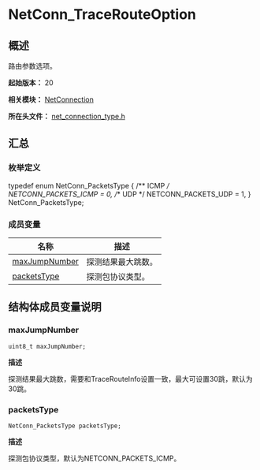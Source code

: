 # NetConn_TraceRouteOption

## 概述

路由参数选项。

**起始版本：** 20

**相关模块：** [NetConnection](capi-netconnection.md)

**所在头文件：** [net_connection_type.h](capi-net-connection-type-h.md)

## 汇总

### 枚举定义

typedef enum NetConn_PacketsType {
    /** ICMP */
    NETCONN_PACKETS_ICMP = 0,
    /** UDP */
    NETCONN_PACKETS_UDP = 1,
} NetConn_PacketsType;

### 成员变量

| 名称 | 描述 |
| -------- | -------- |
| [maxJumpNumber](#maxJumpNumber) | 探测结果最大跳数。 |
| [packetsType](#packetsType) | 探测包协议类型。 |


## 结构体成员变量说明


### maxJumpNumber

```
uint8_t maxJumpNumber; 
```

**描述**

探测结果最大跳数，需要和TraceRouteInfo设置一致，最大可设置30跳，默认为30跳。

### packetsType

```
NetConn_PacketsType packetsType;
```

**描述**

探测包协议类型，默认为NETCONN_PACKETS_ICMP。